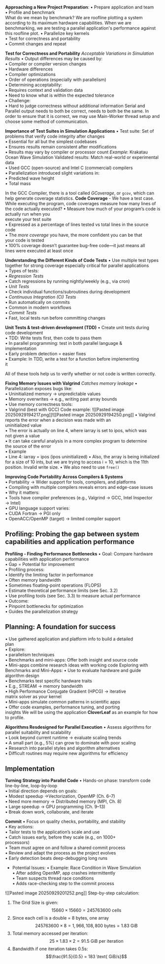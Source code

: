 **Approaching a New Project Preparation**:
• Prepare application and team  
• Profile and benchmark  
	What do we mean by benchmark?
	We are roofline plotting a system according to its maximum hardware capabilities. When we are benchmarking, we are testing a parallel application's performance against this roofline plot. 
• Parallelize key kernels  
• Test for correctness and portability  
• Commit changes and repeat

**Test for Correctness and Portability**
*Acceptable Variations in Simulation Results*
• Output differences may be caused by:  
	• Compiler or compiler version changes  
	• Hardware differences  
	• Compiler optimizations  
	• Order of operations (especially with parallelism)  
• Determining acceptability:  
	• Requires context and validation data  
	• Need to know what is within the expected tolerance  
• Challenge:  
	• Hard to judge correctness without additional information
Serial and Parallel output needs to both be correct, needs to both be the same. 
In order to ensure that it is correct, we may use Main-Worker thread setup and choose some method of communication. 

**Importance of Test Suites in Simulation Applications**
• Test suite: Set of problems that verify code integrity after changes  
• Essential for all but the simplest codebases  
• Ensures results remain consistent after modifications  
• Results may vary by compiler or processor count
*Example*: Krakatau Ocean Wave Simulation 
Validated results: Match real-world or experimental data  
• Used GCC (open-source) and Intel C (commercial) compilers  
• Parallelization introduced slight variations in:  
• Predicted wave height  
• Total mass

In the GCC Compiler, there is a tool called *GCoverage*, or `gcov`, which can help generate coverage statistics. 
**Code Coverage** - We have a test case. While executing the program, code coverages measure how many lines of the code actually executed? 
• Measure how much of your program’s code is actually run when you  
execute your test suite  
• Expressed as a percentage of lines tested vs total lines in the source  
code  
• The *more coverage* you have, the more confident you can be that  
your code is tested  
• 100% coverage doesn’t guarantee bug-free code—it just means all  
lines were executed at least once

**Understanding the Different Kinds of Code Tests**
• Use multiple test types together for strong coverage especially critical for parallel applications  
• Types of tests:  
	• *Regression Tests*  
		• Catch regressions by running nightly/weekly (e.g., via cron)  
	• *Unit Tests*  
		• Check individual functions/subroutines during development  
	• *Continuous Integration (CI) Tests*  
		• Run automatically on commits  
		• Common in modern workflows  
	• *Commit Tests*  
		• Fast, local tests run before committing changes

**Unit Tests & test-driven development (TDD)**
• Create unit tests during code development  
• TDD: Write tests first, then code to pass them  
• In parallel programming: test in both parallel language &  
implementation  
• Early problem detection = easier fixes  
• Example: In TDD, write a test for a function before implementing  
it

All of these tools help us to verify whether or not code is written correctly. 

**Fixing Memory Issues with Valgrind**
*Catches memory leakage*
• Parallelization exposes bugs like:  
	• Uninitialized memory -> unpredictable values  
	• Memory overwrites -> e.g., writing past array bounds  
• Use memory correctness tools:  
	• Valgrind (best with GCC)
Code example:
![[Pasted image 20250929194217.png]]![[Pasted image 20250929194250.png]]
• Valgrind reports the error when a decision was made with an  
uninitialized value  
• The error is actually on line 4, where iarray is set to ipos, which was  
not given a value  
• It can take careful analysis in a more complex program to determine  
the source of the error  
• Example  
	• Line 4: iarray = ipos (ipos uninitialized)
	• Also, the array is being initialized for a size of 10 ints, but we are trying to access i = 10, which is the 11th position. Invalid write size. 
	• We also need to use `free()`

**Improving Code Portability Across Compilers & Systems**  
• Portability -> Wider support for tools, compilers, and platforms  
• Compiling with multiple compilers reveals errors and edge-case issues  
• Why it matters:  
	• Tools have compiler preferences (e.g., Valgrind -> GCC, Intel Inspector  
	-> Intel)  
	• GPU language support varies:  
		• CUDA Fortran -> PGI only  
	• OpenACC/OpenMP (target) -> limited compiler support

## Profiling: Probing the gap between system capabilities and application performance 

**Profiling - Finding Performance Bottlenecks**
• Goal: Compare hardware capabilities with application performance  
• Gap = Potential for improvement  
• Profiling process:  
	• Identify the limiting factor in performance  
	• Often memory bandwidth  
	• Sometimes floating-point operations (FLOPS)  
	• Estimate theoretical performance limits (see Sec. 3.2)  
	• Use profiling tools (see Sec. 3.3) to measure actual performance  
• Outcome:  
	• Pinpoint bottlenecks for optimization  
	• Guides the parallelization strategy

## Planning: A foundation for success 
• Use gathered application and platform info to build a detailed  
plan  
• Explore:  
	• parallelism techniques  
	• Benchmarks and mini-apps: Offer both insight and source code  
		• Mini-apps combine research ideas with working code
Exploring with Benchmarks and Mini-Apps:
• Use to evaluate hardware and guide algorithm design  
• Benchmarks test specific hardware traits  
	• E.g., STREAM -> memory bandwidth  
	• High Performance Conjugate Gradient (HPCG) -> iterative  
	matrix solver as your kernel  
	• Mini-apps simulate common patterns in scientific apps  
		• Offer code examples, performance tuning, and porting  
		insights
We will be using the application **CloverLeaf** as an example for how to profile. 

**Algorithms Resdesigned for Parallel Execution**
• Assess algorithms for parallel suitability and scalability  
• Look beyond current runtime -> evaluate scaling trends  
• A small part (e.g., 5%) can grow to dominate with poor scaling  
• Research into parallel styles and algorithm alternatives  
	• Difficult routines may require new algorithms for efficiency

## Implementation 
**Turning Strategy into Parallel Code**
• Hands-on phase: transform code line-by-line, loop-by-loop  
• Initial direction depends on goals:  
	• Modest speedup ->Vectorization, OpenMP (Ch. 6–7)  
	• Need more memory -> Distributed memory (MPI, Ch. 8)  
	• Large speedup -> GPU programming (Ch. 9–13)  
• Break down work, collaborate, and iterate

**Commit** 
• Focus on quality checks, portability, and stability  
• Key actions:  
	• Tailor tests to the application’s scale and use  
	• Catch issues early, before they scale (e.g., on 1000+  
	processors)  
	• Team must agree on and follow a shared commit process  
	• Review and adapt the process as the project evolves  
	• Early detection beats deep-debugging long runs
- Potential Issues:
	• Example: Race Condition in Wave Simulation  
	• After adding OpenMP, app crashes intermittently  
	• Team suspects thread race conditions  
	• Adds race-checking step to the commit process

![[Pasted image 20250929201252.png]]
Step-by-step calculation:
1) The Grid Size is given: $$15660 \times 15660 = 245763600 \text{ cells}$$
2) Since each cell is a double = 8 bytes, one array $$245763600 \times 8 = 1,966,108,800 \text{ bytes} = 1.83 \text{ GiB}$$
3) Total memory accessed per iteration: $$25 \times 1.83 \times 2 = 91.5 \text{ GiB per iteration}$$
4) Bandwidth if one iteration takes 0.5s: $$\frac{91.5}{0.5} = 183 \text{ GiB/s}$$
